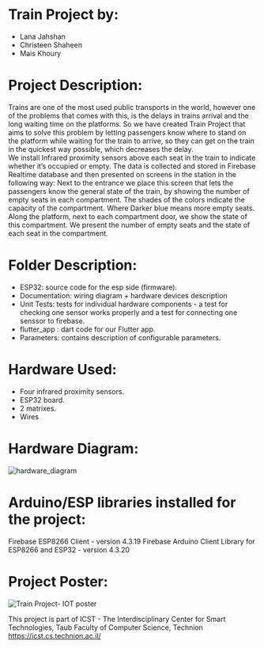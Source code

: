 # Train Project by:
- Lana Jahshan
- Christeen Shaheen
- Mais Khoury

# Project Description:
Trains are one of the most used public transports in the world, however one of the problems that comes with this, is the delays in trains arrival and the long waiting time on the platforms. 
So we have created Train Project that aims to solve this problem by letting passengers know where to stand on the platform while waiting for the train to arrive, so they can get on the train in the quickest way possible, which decreases the delay.  
We install Infrared proximity sensors above each seat in the train to indicate whether it’s occupied or empty. The data is collected and stored in Firebase Realtime database and then presented on screens in the station in the following way:
Next to the entrance we place this screen that lets the passengers know the general state of the train, by showing the number of empty seats in each compartment. The shades of the colors indicate the capacity of the compartment. Where Darker blue means more empty seats.
Along the platform, next to each compartment door, we show the state of this compartment. We present the number of empty seats and the state of each seat in the compartment.

# Folder Description:
- ESP32: source code for the esp side (firmware). 
- Documentation: wiring diagram + hardware devices description
- Unit Tests: tests for individual hardware components - a test for checking one sensor works properly and a test for connecting one senssor to firebase.
- flutter_app : dart code for our Flutter app.
- Parameters: contains description of configurable parameters.

# Hardware Used:
- Four infrared proximity sensors.
- ESP32 board.
- 2 matrixes.
- Wires

# Hardware Diagram:
![hardware_diagram](https://github.com/lanajahshan/IoT_Trains_Project/assets/63874025/5e492832-551e-4070-ae75-b8bead7e2d74)

# Arduino/ESP libraries installed for the project:
Firebase ESP8266 Client - version 4.3.19
Firebase Arduino Client Library for ESP8266 and ESP32 - version 4.3.20

# Project Poster:
![Train Project- IOT poster](https://github.com/lanajahshan/IoT_Trains_Project/assets/63874025/6875c0aa-4193-4105-be39-b9fc44807636)

This project is part of ICST - The Interdisciplinary Center for Smart Technologies, Taub Faculty of Computer Science, Technion https://icst.cs.technion.ac.il/

